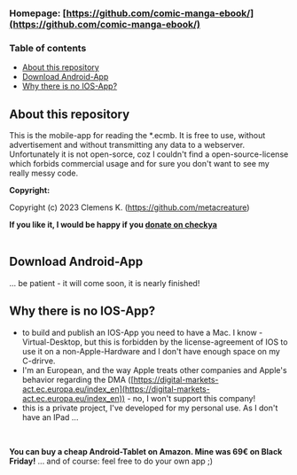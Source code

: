 ### Homepage: [https://github.com/comic-manga-ebook/](https://github.com/comic-manga-ebook/)

### Table of contents
- [About this repository](#about-this-repository)
- [Download Android-App](#download-android-app)
- [Why there is no IOS-App?](#why-there-is-no-ios-app)


## About this repository
This is the mobile-app for reading the *.ecmb. It is free to use, without advertisement and without transmitting any data to a webserver.<br />
Unfortunately it is not open-sorce, coz I couldn't find a open-source-license which forbids commercial usage and for sure you don't want to see my really messy code.

**Copyright:**

Copyright (c) 2023 Clemens K. (https://github.com/metacreature)

**If you like it, I would be happy if you  [donate on checkya](https://checkya.com/1hhp2cpit9eha/payme)**<br /><br />


## Download Android-App

... be patient - it will come soon, it is nearly finished!

## Why there is no IOS-App?

- to build and publish an IOS-App you need to have a Mac. I know - Virtual-Desktop, but this is forbidden by the license-agreement of IOS to use it on a non-Apple-Hardware and I don't have enough space on my C-drirve. 
- I'm an European, and the way Apple treats other companies and Apple's behavior regarding the DMA ([https://digital-markets-act.ec.europa.eu/index_en](https://digital-markets-act.ec.europa.eu/index_en)) - no, I won't support this company!
- this is a private project, I've developed for my personal use. As I don't have an IPad ...
<br />

<b>You can buy a cheap Android-Tablet on Amazon. Mine was 69€ on Black Friday!</b>
... and of course: feel free to do your own app ;)
